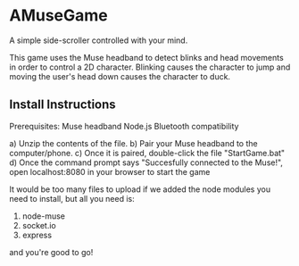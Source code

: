# AMuseGame

A simple side-scroller controlled with your mind.

This game uses the Muse headband to detect blinks and head movements in order to control a 2D character. Blinking causes the character to jump and moving the user's head down causes the character to duck. 

## Install Instructions

Prerequisites:
Muse headband
Node.js
Bluetooth compatibility

a) Unzip the contents of the file. 
b) Pair your Muse headband to the computer/phone.
c) Once it is paired, double-click the file "StartGame.bat"
d) Once the command prompt says "Succesfully connected to the Muse!", open localhost:8080 in your browser to start the game

It would be too many files to upload if we added the node modules you need to install, but all you need is:

1. node-muse
2. socket.io
3. express

and you're good to go!
